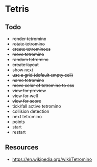 # Tetris


## Todo

- ~~render tetromino~~
- ~~rotate tetromino~~
- ~~create tetrominoes~~
- ~~move tetromino~~
- ~~random tetromino~~
- ~~create layout~~
- ~~show next~~
- ~~use a grid (default empty cell)~~
- ~~name tetromino~~
- ~~move color of tetromino to css~~
- ~~view for preview~~
- ~~view for well~~
- ~~view for score~~
- tick/fall active tetromino
- collision detection
- next tetromino
- points
- start
- restart


## Resources

- https://en.wikipedia.org/wiki/Tetromino
